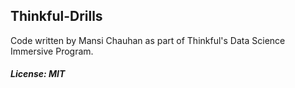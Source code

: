 ## Thinkful-Drills

Code written by Mansi Chauhan as part of Thinkful's Data Science Immersive Program. 

##### License: MIT 
